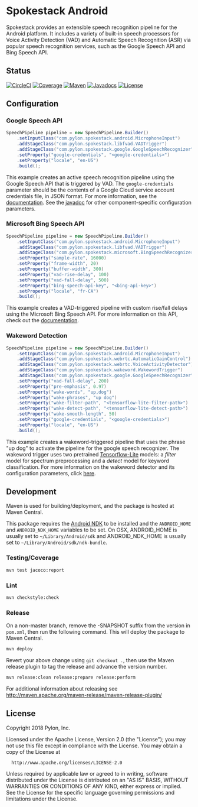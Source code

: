 # Spokestack Android

Spokestack provides an extensible speech recognition pipeline for the Android
platform. It includes a variety of built-in speech processors for Voice
Activity Detection (VAD) and Automatic Speech Recognition (ASR) via popular
speech recognition services, such as the Google Speech API and Bing Speech
API.

## Status
[![CircleCI](https://circleci.com/gh/pylon/spokestack-android.svg?style=shield)](https://circleci.com/gh/pylon/spokestack-android)
[![Coverage](https://coveralls.io/repos/github/pylon/spokestack-android/badge.svg)](https://coveralls.io/github/pylon/spokestack-android)
[![Maven](https://maven-badges.herokuapp.com/maven-central/com.pylon/spokestack/badge.svg)](https://search.maven.org/#search%7Cga%7C1%7Ccom.pylon.spokestack)
[![Javadocs](https://www.javadoc.io/badge/com.pylon/spokestack.svg)](https://www.javadoc.io/doc/com.pylon/spokestack)
[![License](https://img.shields.io/badge/License-Apache%202.0-green.svg)](https://opensource.org/licenses/Apache-2.0)

## Configuration

### Google Speech API

```java
SpeechPipeline pipeline = new SpeechPipeline.Builder()
    .setInputClass("com.pylon.spokestack.android.MicrophoneInput")
    .addStageClass("com.pylon.spokestack.libfvad.VADTrigger")
    .addStageClass("com.pylon.spokestack.google.GoogleSpeechRecognizer")
    .setProperty("google-credentials", "<google-credentials>")
    .setProperty("locale", "en-US")
    .build();
```

This example creates an active speech recognition pipeline using the Google
Speech API that is triggered by VAD. The `google-credentials` parameter should
be the contents of a Google Cloud service account credentials file, in JSON
format. For more information, see the [documentation](https://cloud.google.com/speech/docs/streaming-recognize).
See the [javadoc](https://www.javadoc.io/doc/com.pylon/spokestack) for
other component-specific configuration parameters.

### Microsoft Bing Speech API

```java
SpeechPipeline pipeline = new SpeechPipeline.Builder()
    .setInputClass("com.pylon.spokestack.android.MicrophoneInput")
    .addStageClass("com.pylon.spokestack.libfvad.VADTrigger")
    .addStageClass("com.pylon.spokestack.microsoft.BingSpeechRecognizer")
    .setProperty("sample-rate", 16000)
    .setProperty("frame-width", 20)
    .setProperty("buffer-width", 300)
    .setProperty("vad-rise-delay", 100)
    .setProperty("vad-fall-delay", 500)
    .setProperty("bing-speech-api-key", "<bing-api-key>")
    .setProperty("locale", "fr-CA")
    .build();
```

This example creates a VAD-triggered pipeline with custom rise/fall delays
using the Microsoft Bing Speech API. For more information on this API, check
out the [documentation](https://azure.microsoft.com/en-us/services/cognitive-services/speech/).

### Wakeword Detection
```java
SpeechPipeline pipeline = new SpeechPipeline.Builder()
    .setInputClass("com.pylon.spokestack.android.MicrophoneInput")
    .addStageClass("com.pylon.spokestack.webrtc.AutomaticGainControl")
    .addStageClass("com.pylon.spokestack.webrtc.VoiceActivityDetector")
    .addStageClass("com.pylon.spokestack.wakeword.WakewordTrigger")
    .addStageClass("com.pylon.spokestack.google.GoogleSpeechRecognizer")
    .setProperty("vad-fall-delay", 200)
    .setProperty("pre-emphasis", 0.97)
    .setProperty("wake-words", "up,dog")
    .setProperty("wake-phrases", "up dog")
    .setProperty("wake-filter-path", "<tensorflow-lite-filter-path>")
    .setProperty("wake-detect-path", "<tensorflow-lite-detect-path>")
    .setProperty("wake-smooth-length", 50)
    .setProperty("google-credentials", "<google-credentials>")
    .setProperty("locale", "en-US")
    .build();
```

This example creates a wakeword-triggered pipeline that uses the phrase
"up dog" to activate the pipeline for the google speech recognizer. The
wakeword trigger uses two pretrained [Tensorflow-Lite](https://www.tensorflow.org/lite/)
models: a *filter* model for spectrum preprocessing and a *detect* model
for keyword classification. For more information on the wakeword detector
and its configuration parameters, click [here](https://github.com/pylon/spokestack-android/wiki/wakeword).

## Development
Maven is used for building/deployment, and the package is hosted at Maven
Central.

This package requires the [Android NDK](https://developer.android.com/ndk/guides/index.html)
to be installed and the `ANDROID_HOME` and `ANDROID_NDK_HOME` variables to be
set. On OSX, ANDROID_HOME is usually set to `~/Library/Android/sdk` and
ANDROID_NDK_HOME is usually set to `~/Library/Android/sdk/ndk-bundle`.

### Testing/Coverage

```bash
mvn test jacoco:report
```

### Lint

```bash
mvn checkstyle:check
```

### Release
On a non-master branch, remove the -SNAPSHOT suffix from the version in `pom.xml`, then run the
following command. This will deploy the package to Maven Central.

```bash
mvn deploy
```

Revert your above change using `git checkout .`, then use the Maven release plugin to tag the release and advance the version number.

```bash
mvn release:clean release:prepare release:perform
```

For additional information about releasing see http://maven.apache.org/maven-release/maven-release-plugin/
## License

Copyright 2018 Pylon, Inc.

  Licensed under the Apache License, Version 2.0 (the "License");
  you may not use this file except in compliance with the License.
  You may obtain a copy of the License at

      http://www.apache.org/licenses/LICENSE-2.0

  Unless required by applicable law or agreed to in writing, software
  distributed under the License is distributed on an "AS IS" BASIS,
  WITHOUT WARRANTIES OR CONDITIONS OF ANY KIND, either express or implied.
  See the License for the specific language governing permissions and
  limitations under the License.
